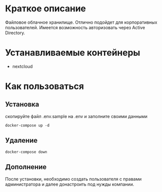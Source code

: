 # Краткое описание
Файловое облачное хранилище.
Отлично подойдет для корпоративных пользователей.
Имеется возможность авторизовать через Active Directory.

# Устанавливаемые контейнеры
* nextcloud
# Как пользоваться

## Установка

скопируйте файл .env.sample на .env и заполните своими данными

```
docker-compose up -d
```

## Удаление
```
docker-compose down
```

## Дополнение
После установки, необходимо создать пользователя с правами администратора и далее донастроить под нужды компании.